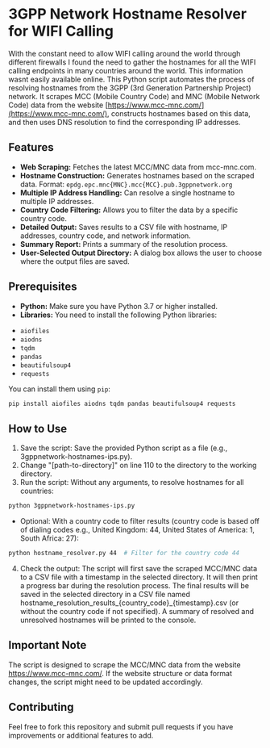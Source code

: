 # 3GPP Network Hostname Resolver for WIFI Calling

With the constant need to allow WIFI calling around the world through different firewalls I found the need to gather the hostnames for all the WIFI calling endpoints in many countries around the world. This information wasnt easily available online. This Python script automates the process of resolving hostnames from the 3GPP (3rd Generation Partnership Project) network. It scrapes MCC (Mobile Country Code) and MNC (Mobile Network Code) data from the website [https://www.mcc-mnc.com/](https://www.mcc-mnc.com/), constructs hostnames based on this data, and then uses DNS resolution to find the corresponding IP addresses. 

## Features

*   **Web Scraping:** Fetches the latest MCC/MNC data from mcc-mnc.com.
*   **Hostname Construction:** Generates hostnames based on the scraped data. Format:
`epdg.epc.mnc{MNC}.mcc{MCC}.pub.3gppnetwork.org`
*   **Multiple IP Address Handling:**  Can resolve a single hostname to multiple IP addresses.
*   **Country Code Filtering:** Allows you to filter the data by a specific country code.
*   **Detailed Output:** Saves results to a CSV file with hostname, IP addresses, country code, and network information.
*   **Summary Report:** Prints a summary of the resolution process.
*   **User-Selected Output Directory:** A dialog box allows the user to choose where the output files are saved.

## Prerequisites

*   **Python:** Make sure you have Python 3.7 or higher installed.
*   **Libraries:** You need to install the following Python libraries:
- `aiofiles`
- `aiodns`
- `tqdm`
- `pandas`
- `beautifulsoup4`
- `requests`
    
You can install them using `pip`:

```bash
pip install aiofiles aiodns tqdm pandas beautifulsoup4 requests
```

## How to Use
1. Save the script: Save the provided Python script as a file (e.g., 3gppnetwork-hostnames-ips.py).
2. Change "[path-to-directory]" on line 110 to the directory to the working directory.
3. Run the script:
Without any arguments, to resolve hostnames for all countries:

```bash
python 3gppnetwork-hostnames-ips.py
```
* Optional: With a country code to filter results (country code is based off of dialing codes e.g., United Kingdom: 44, United States of America: 1, South Africa: 27):

```bash
python hostname_resolver.py 44  # Filter for the country code 44
```

4. Check the output:
The script will first save the scraped MCC/MNC data to a CSV file with a timestamp in the selected directory.
It will then print a progress bar during the resolution process.
The final results will be saved in the selected directory in a CSV file named hostname_resolution_results_{country_code}_{timestamp}.csv (or without the country code if not specified).
A summary of resolved and unresolved hostnames will be printed to the console.

## Important Note
The script is designed to scrape the MCC/MNC data from the website https://www.mcc-mnc.com/. If the website structure or data format changes, the script might need to be updated accordingly.

## Contributing
Feel free to fork this repository and submit pull requests if you have improvements or additional features to add.
